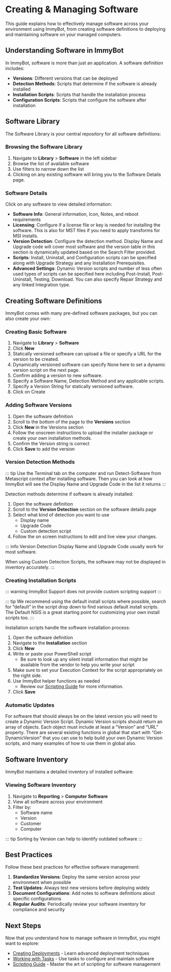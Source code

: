 # Creating & Managing Software

This guide explains how to effectively manage software across your environment using ImmyBot, from creating software definitions to deploying and maintaining software on your managed computers.

## Understanding Software in ImmyBot

In ImmyBot, software is more than just an application. A software definition includes:

- **Versions**: Different versions that can be deployed
- **Detection Methods**: Scripts that determine if the software is already installed
- **Installation Scripts**: Scripts that handle the installation process
- **Configuration Scripts**: Scripts that configure the software after installation

## Software Library

The Software Library is your central repository for all software definitions:

### Browsing the Software Library

1. Navigate to **Library** > **Software** in the left sidebar
2. Browse the list of available software
3. Use filters to narrow down the list
4. Clicking on any existing software will bring you to the Software Details page.

### Software Details

Click on any software to view detailed information:

- **Software Info**: General information, Icon, Notes, and reboot requirements
- **Licensing**: Configure if a license file or key is needed for installing the software.  This is also for MST files if you need to apply transforms for MSI installs.
- **Version Detection**: Configure the detection method.  Display Name and Upgrade code will cover most software and the version table in this section is dynamically updated based on the Search Filter provided.
- **Scripts**: Install, Uninstall, and Configuration scripts can be specified along with Upgrade Strategy and any Installation Prerequisites.
- **Advanced Settings**: Dynamic Version scripts and number of less often used types of scripts can be specified here including Post-Install, Post-Uninstall, Testing, Download.  You can also specify Repair Strategy and any linked Integration type.


## Creating Software Definitions

ImmyBot comes with many pre-defined software packages, but you can also create your own:

### Creating Basic Software

1. Navigate to **Library** > **Software**
2. Click **New**
3. Statically versioned software can upload a file or specify a URL for the version to be created.
4. Dynamically versioned software can specify None here to set a dynamic version script on the next page.
5. Confirm adding a version to new software.
6. Specify a Software Name, Detection Method and any applicable scripts.
7. Specify a Version String for statically versioned software.
8. Click on Create

### Adding Software Versions

1. Open the software definition
2. Scroll to the bottom of the page to the **Versions** section
3. Click **New** in the Versions section
4. Follow the onscreen instructions to upload the installer package or create your own installation methods.
5. Confirm the Version string is correct
6. Click **Save** to add the version

### Version Detection Methods
::: tip
Use the Terminal tab on the computer and run Detect-Software from Metascript context after installing software.  Then you can look at how ImmyBot will see the Display Name and Upgrade Code in the list it returns
:::

Detection methods determine if software is already installed:

1. Open the software definition
2. Scroll to the **Version Detection** section on the software details page
3. Select what kind of detection you want to use
   - Display name
   - Upgrade Code
   - Custom detection script
4. Follow the on screen instructions to edit and live view your changes.

::: info Version Detection
Display Name and Upgrade Code usually work for most software.

When using Custom Detection Scripts, the software may not be displayed in inventory accurately.
:::



### Creating Installation Scripts

::: warning
ImmyBot Support does not provide custom scripting support
:::

::: tip
We recommend using the default install scripts where possible, search for “default” in the script drop down to find various default install scripts. The Default NSIS is a great starting point for customizing your own install scripts too.
:::

Installation scripts handle the software installation process:

1. Open the software definition
2. Navigate to the **Installation** section
3. Click **New**
4. Write or paste your PowerShell script
   - Be sure to look up any silent install information that might be available from the vendor to help you write your script
5. Make sure to set your Execution Context for the script appropriately on the right side.
6. Use ImmyBot helper functions as needed
   - Review our [Scripting Guide](/Documentation/AdvancedTopics/scripts) for more information.
7. Click **Save**

### Automatic Updates

For software that should always be on the latest version you will need to create a Dynamic Version Script.  Dynamic Version scripts should return an array of objects. Each object must include at least a “Version” and “URL” property.  There are several existing functions in global that start with “Get-DynamicVersion” that you can use to help build your own Dynamic Version scripts, and many examples of how to use them in global also.

## Software Inventory

ImmyBot maintains a detailed inventory of installed software:

### Viewing Software Inventory

1. Navigate to **Reporting** > **Computer Software**
2. View all software across your environment
3. Filter by:
   - Software name
   - Version
   - Customer
   - Computer

::: tip
Sorting by Version can help to identify outdated software
:::

## Best Practices

Follow these best practices for effective software management:

1. **Standardize Versions**: Deploy the same version across your environment when possible
2. **Test Updates**: Always test new versions before deploying widely
3. **Document Configurations**: Add notes to software definitions about specific configurations
5. **Regular Audits**: Periodically review your software inventory for compliance and security

## Next Steps

Now that you understand how to manage software in ImmyBot, you might want to explore:

- [Creating Deployments](/Documentation/HowToGuides/creating-managing-deployments.md) - Learn advanced deployment techniques
- [Working with Tasks](/Documentation/HowToGuides/working-with-tasks.md) - Use tasks to configure and maintain software
- [Scripting Guide](/Documentation/AdvancedTopics/scripts.md) - Master the art of scripting for software management
